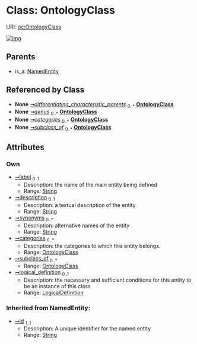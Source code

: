 
# Class: OntologyClass




URI: [oc:OntologyClass](http://w3id.org/ontogpt/ontology-class-templateOntologyClass)


[![img](https://yuml.me/diagram/nofunky;dir:TB/class/[LogicalDefinition]<logical_definition%200..1-++[OntologyClass&#124;label:string%20%3F;description:string%20%3F;synonyms:string%20*;id(i):string],[OntologyClass]<subclass_of%200..*-%20[OntologyClass],[OntologyClass]<categories%200..*-%20[OntologyClass],[LogicalDefinition]-%20differentiating_characteristic_parents%200..*>[OntologyClass],[LogicalDefinition]-%20genus%200..*>[OntologyClass],[NamedEntity]^-[OntologyClass],[NamedEntity],[LogicalDefinition])](https://yuml.me/diagram/nofunky;dir:TB/class/[LogicalDefinition]<logical_definition%200..1-++[OntologyClass&#124;label:string%20%3F;description:string%20%3F;synonyms:string%20*;id(i):string],[OntologyClass]<subclass_of%200..*-%20[OntologyClass],[OntologyClass]<categories%200..*-%20[OntologyClass],[LogicalDefinition]-%20differentiating_characteristic_parents%200..*>[OntologyClass],[LogicalDefinition]-%20genus%200..*>[OntologyClass],[NamedEntity]^-[OntologyClass],[NamedEntity],[LogicalDefinition])

## Parents

 *  is_a: [NamedEntity](NamedEntity.md)

## Referenced by Class

 *  **None** *[➞differentiating_characteristic_parents](logicalDefinition__differentiating_characteristic_parents.md)*  <sub>0..\*</sub>  **[OntologyClass](OntologyClass.md)**
 *  **None** *[➞genus](logicalDefinition__genus.md)*  <sub>0..\*</sub>  **[OntologyClass](OntologyClass.md)**
 *  **None** *[➞categories](ontologyClass__categories.md)*  <sub>0..\*</sub>  **[OntologyClass](OntologyClass.md)**
 *  **None** *[➞subclass_of](ontologyClass__subclass_of.md)*  <sub>0..\*</sub>  **[OntologyClass](OntologyClass.md)**

## Attributes


### Own

 * [➞label](ontologyClass__label.md)  <sub>0..1</sub>
     * Description: the name of the main entity being defined
     * Range: [String](types/String.md)
 * [➞description](ontologyClass__description.md)  <sub>0..1</sub>
     * Description: a textual description of the entity
     * Range: [String](types/String.md)
 * [➞synonyms](ontologyClass__synonyms.md)  <sub>0..\*</sub>
     * Description: alternative names of the entity
     * Range: [String](types/String.md)
 * [➞categories](ontologyClass__categories.md)  <sub>0..\*</sub>
     * Description: the categories to which this entity belongs.
     * Range: [OntologyClass](OntologyClass.md)
 * [➞subclass_of](ontologyClass__subclass_of.md)  <sub>0..\*</sub>
     * Range: [OntologyClass](OntologyClass.md)
 * [➞logical_definition](ontologyClass__logical_definition.md)  <sub>0..1</sub>
     * Description: the necessary and sufficient conditions for this entity to be an instance of this class
     * Range: [LogicalDefinition](LogicalDefinition.md)

### Inherited from NamedEntity:

 * [➞id](namedEntity__id.md)  <sub>1..1</sub>
     * Description: A unique identifier for the named entity
     * Range: [String](types/String.md)
